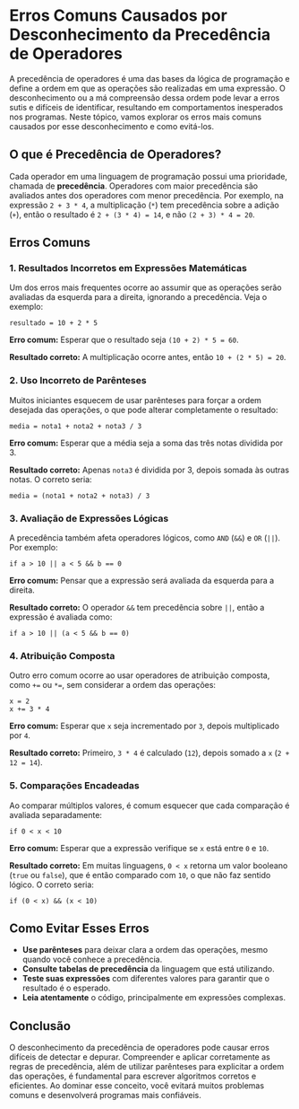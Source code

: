 
# Erros Comuns Causados por Desconhecimento da Precedência de Operadores

A precedência de operadores é uma das bases da lógica de programação e define a ordem em que as operações são realizadas em uma expressão. O desconhecimento ou a má compreensão dessa ordem pode levar a erros sutis e difíceis de identificar, resultando em comportamentos inesperados nos programas. Neste tópico, vamos explorar os erros mais comuns causados por esse desconhecimento e como evitá-los.

## O que é Precedência de Operadores?

Cada operador em uma linguagem de programação possui uma prioridade, chamada de **precedência**. Operadores com maior precedência são avaliados antes dos operadores com menor precedência. Por exemplo, na expressão `2 + 3 * 4`, a multiplicação (`*`) tem precedência sobre a adição (`+`), então o resultado é `2 + (3 * 4) = 14`, e não `(2 + 3) * 4 = 20`.

## Erros Comuns

### 1. Resultados Incorretos em Expressões Matemáticas

Um dos erros mais frequentes ocorre ao assumir que as operações serão avaliadas da esquerda para a direita, ignorando a precedência. Veja o exemplo:

```pseudo
resultado = 10 + 2 * 5
```

**Erro comum:** Esperar que o resultado seja `(10 + 2) * 5 = 60`.

**Resultado correto:** A multiplicação ocorre antes, então `10 + (2 * 5) = 20`.

### 2. Uso Incorreto de Parênteses

Muitos iniciantes esquecem de usar parênteses para forçar a ordem desejada das operações, o que pode alterar completamente o resultado:

```pseudo
media = nota1 + nota2 + nota3 / 3
```

**Erro comum:** Esperar que a média seja a soma das três notas dividida por 3.

**Resultado correto:** Apenas `nota3` é dividida por 3, depois somada às outras notas. O correto seria:

```pseudo
media = (nota1 + nota2 + nota3) / 3
```

### 3. Avaliação de Expressões Lógicas

A precedência também afeta operadores lógicos, como `AND` (`&&`) e `OR` (`||`). Por exemplo:

```pseudo
if a > 10 || a < 5 && b == 0
```

**Erro comum:** Pensar que a expressão será avaliada da esquerda para a direita.

**Resultado correto:** O operador `&&` tem precedência sobre `||`, então a expressão é avaliada como:

```pseudo
if a > 10 || (a < 5 && b == 0)
```

### 4. Atribuição Composta

Outro erro comum ocorre ao usar operadores de atribuição composta, como `+=` ou `*=`, sem considerar a ordem das operações:

```pseudo
x = 2
x += 3 * 4
```

**Erro comum:** Esperar que `x` seja incrementado por `3`, depois multiplicado por `4`.

**Resultado correto:** Primeiro, `3 * 4` é calculado (`12`), depois somado a `x` (`2 + 12 = 14`).

### 5. Comparações Encadeadas

Ao comparar múltiplos valores, é comum esquecer que cada comparação é avaliada separadamente:

```pseudo
if 0 < x < 10
```

**Erro comum:** Esperar que a expressão verifique se `x` está entre `0` e `10`.

**Resultado correto:** Em muitas linguagens, `0 < x` retorna um valor booleano (`true` ou `false`), que é então comparado com `10`, o que não faz sentido lógico. O correto seria:

```pseudo
if (0 < x) && (x < 10)
```

## Como Evitar Esses Erros

- **Use parênteses** para deixar clara a ordem das operações, mesmo quando você conhece a precedência.
- **Consulte tabelas de precedência** da linguagem que está utilizando.
- **Teste suas expressões** com diferentes valores para garantir que o resultado é o esperado.
- **Leia atentamente** o código, principalmente em expressões complexas.

## Conclusão

O desconhecimento da precedência de operadores pode causar erros difíceis de detectar e depurar. Compreender e aplicar corretamente as regras de precedência, além de utilizar parênteses para explicitar a ordem das operações, é fundamental para escrever algoritmos corretos e eficientes. Ao dominar esse conceito, você evitará muitos problemas comuns e desenvolverá programas mais confiáveis.
```
